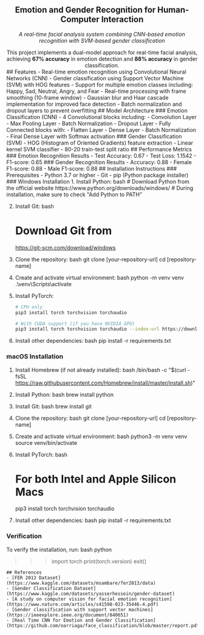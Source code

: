 <h2 align="center">Emotion and Gender Recognition for Human-Computer Interaction</h2>
<p align="center"><i>A real-time facial analysis system combining CNN-based emotion recognition with SVM-based gender classification</i></p>
<div align="center">This project implements a dual-model approach for real-time facial analysis, achieving <b>67% accuracy</b> in emotion detection and <b>88% accuracy</b> in gender classification.</div>
## Features
- Real-time emotion recognition using Convolutional Neural Networks (CNN)
- Gender classification using Support Vector Machine (SVM) with HOG features
- Support for multiple emotion classes including: Happy, Sad, Neutral, Angry, and Fear
- Real-time processing with frame smoothing (10-frame window)
- Gaussian blur and Haar cascade implementation for improved face detection
- Batch normalization and dropout layers to prevent overfitting
## Model Architecture
### Emotion Classification (CNN)
- 4 Convolutional blocks including:
  - Convolution Layer
  - Max Pooling Layer
  - Batch Normalization
  - Dropout Layer
- Fully Connected blocks with:
  - Flatten Layer
  - Dense Layer
  - Batch Normalization
  - Final Dense Layer with Softmax activation
### Gender Classification (SVM)
- HOG (Histogram of Oriented Gradients) feature extraction
- Linear kernel SVM classifier
- 80-20 train-test split ratio
## Performance Metrics
### Emotion Recognition Results
- Test Accuracy: 0.67
- Test Loss: 1.1542
- F1-score: 0.65
### Gender Recognition Results
- Accuracy: 0.88
- Female F1-score: 0.88
- Male F1-score: 0.88
## Installation Instructions
### Prerequisites
- Python 3.7 or higher
- Git
- pip (Python package installer)
### Windows Installation
1. Install Python:
   bash
   # Download Python from the official website
   https://www.python.org/downloads/windows/
   # During installation, make sure to check "Add Python to PATH"
   
2. Install Git:
   bash
   # Download Git from
   https://git-scm.com/download/windows
   
3. Clone the repository:
   bash
   git clone [your-repository-url]
   cd [repository-name]
   
4. Create and activate virtual environment:
   bash
   python -m venv venv
   .\venv\Scripts\activate
   
5. Install PyTorch:
   ```bash
   # CPU only
   pip3 install torch torchvision torchaudio

   # With CUDA support (if you have NVIDIA GPU)
   pip3 install torch torchvision torchaudio --index-url https://download.pytorch.org/whl/cu118
   
6. Install other dependencies:
   bash
   pip install -r requirements.txt
   
### macOS Installation
1. Install Homebrew (if not already installed):
   bash
   /bin/bash -c "$(curl -fsSL https://raw.githubusercontent.com/Homebrew/install/master/install.sh)"
   
2. Install Python:
   bash
   brew install python
   
3. Install Git:
   bash
   brew install git
   
4. Clone the repository:
   bash
   git clone [your-repository-url]
   cd [repository-name]
   
5. Create and activate virtual environment:
   bash
   python3 -m venv venv
   source venv/bin/activate
   
6. Install PyTorch:
   bash
   # For both Intel and Apple Silicon Macs
   pip3 install torch torchvision torchaudio
   
7. Install other dependencies:
   bash
   pip install -r requirements.txt
   
### Verification
To verify the installation, run:
bash
python
>>> import torch
>>> print(torch.version)
>>> exit()
```
## References
- [FER 2013 Dataset](https://www.kaggle.com/datasets/msambare/fer2013/data)
- [Gender Classification Dataset](https://www.kaggle.com/datasets/yasserhessein/gender-dataset)
- [A study on computer vision for facial emotion recognition](https://www.nature.com/articles/s41598-023-35446-4.pdf)
- [Gender classification with support vector machines](https://ieeexplore.ieee.org/document/840651)
- [Real Time CNN for Emotion and Gender Classification](https://github.com/oarriaga/face_classification/blob/master/report.pdf)
